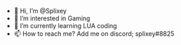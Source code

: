 - 👋 Hi, I’m @Splixey
- 👀 I’m interested in Gaming
- 🌱 I’m currently learning LUA coding
- 📫 How to reach me? Add me on discord; splixey#8825
